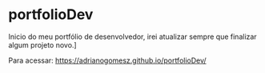 # portfolioDev
Inicio do meu portfólio de desenvolvedor, irei atualizar sempre que finalizar algum projeto novo.]

Para acessar: https://adrianogomesz.github.io/portfolioDev/
